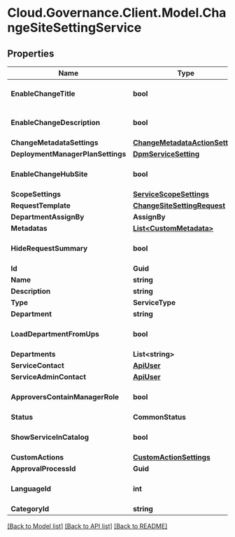 # Cloud.Governance.Client.Model.ChangeSiteSettingService
## Properties

Name | Type | Description | Notes
------------ | ------------- | ------------- | -------------
**EnableChangeTitle** | **bool** |  | [optional] [default to false]
**EnableChangeDescription** | **bool** |  | [optional] [default to false]
**ChangeMetadataSettings** | [**ChangeMetadataActionSetting**](ChangeMetadataActionSetting.md) |  | [optional] 
**DeploymentManagerPlanSettings** | [**DpmServiceSetting**](DpmServiceSetting.md) |  | [optional] 
**EnableChangeHubSite** | **bool** |  | [optional] [default to false]
**ScopeSettings** | [**ServiceScopeSettings**](ServiceScopeSettings.md) |  | [optional] 
**RequestTemplate** | [**ChangeSiteSettingRequest**](ChangeSiteSettingRequest.md) |  | [optional] 
**DepartmentAssignBy** | **AssignBy** |  | [optional] 
**Metadatas** | [**List&lt;CustomMetadata&gt;**](CustomMetadata.md) |  | [optional] 
**HideRequestSummary** | **bool** |  | [optional] [default to false]
**Id** | **Guid** |  | [optional] 
**Name** | **string** |  | [optional] 
**Description** | **string** |  | [optional] 
**Type** | **ServiceType** |  | [optional] 
**Department** | **string** |  | [optional] 
**LoadDepartmentFromUps** | **bool** |  | [optional] [default to false]
**Departments** | **List&lt;string&gt;** |  | [optional] 
**ServiceContact** | [**ApiUser**](ApiUser.md) |  | [optional] 
**ServiceAdminContact** | [**ApiUser**](ApiUser.md) |  | [optional] 
**ApproversContainManagerRole** | **bool** |  | [optional] [default to false]
**Status** | **CommonStatus** |  | [optional] 
**ShowServiceInCatalog** | **bool** |  | [optional] [default to false]
**CustomActions** | [**CustomActionSettings**](CustomActionSettings.md) |  | [optional] 
**ApprovalProcessId** | **Guid** |  | [optional] 
**LanguageId** | **int** |  | [optional] [default to 0]
**CategoryId** | **string** |  | [optional] 

[[Back to Model list]](../README.md#documentation-for-models) [[Back to API list]](../README.md#documentation-for-api-endpoints) [[Back to README]](../README.md)

